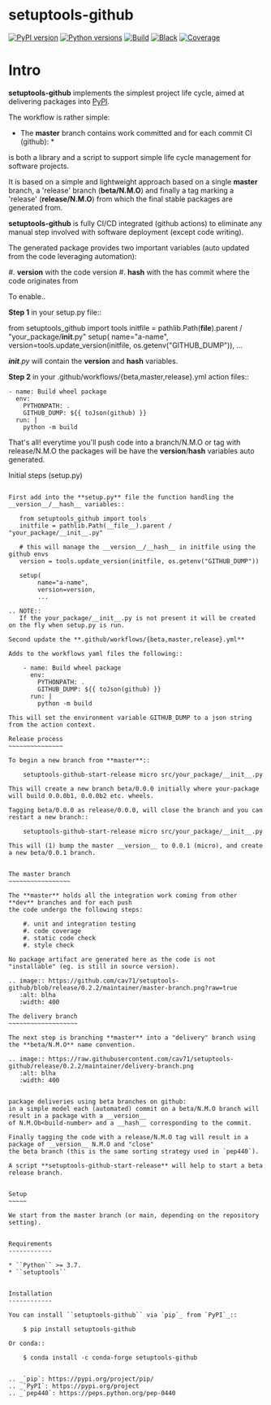 setuptools-github
=================

[![PyPI version](https://img.shields.io/pypi/v/click-plus.svg?color=blue)](https://pypi.org/project/click-plus)
[![Python versions](https://img.shields.io/pypi/pyversions/click-plus.svg)](https://pypi.org/project/click-plus)
[![Build](https://github.com/cav71/click-plus/actions/workflows/master.yml/badge.svg)](https://github.com/cav71/click-plus/actions)
[![Black](https://img.shields.io/badge/code%20style-black-000000.svg)](Black)
[![Coverage](https://codecov.io/gh/cav71/setuptools-github/branch/master/graph/badge.svg?token=SIUMZ7MT5T)](Coverage)


Intro
=====

**setuptools-github** implements the simplest project life cycle, aimed at delivering
packages into [PyPI](https://pypi.org/project/click-plus).

The workflow is rather simple:

  * The **master** branch contains work committed and for each commit CI (github):
     * 
      


is both a library and a script to support simple life cycle management for
software projects.

It is based on a simple and lightweight approach based on a single **master** branch,
a 'release' branch (**beta/N.M.O**) and finally a tag marking a 'release' (**release/N.M.O**) from which the final
stable packages are generated from.

**setuptools-github** is fully CI/CD integrated (github actions) to eliminate any manual step involved
with software deployment (except code writing).

The generated package provides two important variables (auto updated from the code leveraging automation):

   #. __version__ with the code version
   #. __hash__ with the has commit where the code originates from

To enable..

**Step 1** in your setup.py file::

   from setuptools_github import tools
   initfile = pathlib.Path(__file__).parent / "your_package/__init__.py"
   setup(
        name="a-name",
        version=tools.update_version(initfile, os.getenv("GITHUB_DUMP")),
        ...

*__init__.py* will contain the __version__ and __hash__ variables.

**Step 2** in your .github/workflows/{beta,master,release}.yml action files::

    - name: Build wheel package
      env:
        PYTHONPATH: .
        GITHUB_DUMP: ${{ toJson(github) }}
      run: |
        python -m build

That's all! everytime you'll push code into a branch/N.M.O or tag with release/N.M.O the packages
will be have the __version__/__hash__ variables auto generated.

Initial steps (setup.py)
~~~~~~~~~~~~~~~~~~~~~~~~

First add into the **setup.py** file the function handling the __version__/__hash__ variables::

   from setuptools_github import tools
   initfile = pathlib.Path(__file__).parent / "your_package/__init__.py"

   # this will manage the __version__/__hash__ in initfile using the github envs
   version = tools.update_version(initfile, os.getenv("GITHUB_DUMP"))

   setup(
        name="a-name",
        version=version,
        ...

.. NOTE::
   If the your_package/__init__.py is not present it will be created on the fly when setup.py is run.

Second update the **.github/workflows/{beta,master,release}.yml**

Adds to the workflows yaml files the following::

    - name: Build wheel package
      env:
        PYTHONPATH: .
        GITHUB_DUMP: ${{ toJson(github) }}
      run: |
        python -m build

This will set the environment variable GITHUB_DUMP to a json string from the action context.

Release process
~~~~~~~~~~~~~~~

To begin a new branch from **master**::

    setuptools-github-start-release micro src/your_package/__init__.py

This will create a new branch beta/0.0.0 initially where your-package will build 0.0.0b1, 0.0.0b2 etc. wheels.

Tagging beta/0.0.0 as release/0.0.0, will close the branch and you can restart a new branch::

    setuptools-github-start-release micro src/your_package/__init__.py

This will (1) bump the master __version__ to 0.0.1 (micro), and create a new beta/0.0.1 branch.


The master branch
~~~~~~~~~~~~~~~~~

The **master** holds all the integration work coming from other **dev** branches and for each push
the code undergo the following steps:

    #. unit and integration testing
    #. code coverage
    #. static code check
    #. style check

No package artifact are generated here as the code is not "installable" (eg. is still in source version).

.. image:: https://github.com/cav71/setuptools-github/blob/release/0.2.2/maintainer/master-branch.png?raw=true
   :alt: blha
   :width: 400

The delivery branch
~~~~~~~~~~~~~~~~~~~

The next step is branching **master** into a "delivery" branch using the **beta/N.M.O** name convention.

.. image:: https://raw.githubusercontent.com/cav71/setuptools-github/release/0.2.2/maintainer/delivery-branch.png
   :alt: blha
   :width: 400


package deliveries using beta branches on github:
in a simple model each (automated) commit on a beta/N.M.O branch will result in a package with a __version__
of N.M.Ob<build-number> and a __hash__ corresponding to the commit.

Finally tagging the code with a release/N.M.O tag will result in a package of __version__ N.M.O and "close"
the beta branch (this is the same sorting strategy used in `pep440`).

A script **setuptools-github-start-release** will help to start a beta release branch.


Setup
~~~~~

We start from the master branch (or main, depending on the repository setting).


Requirements
------------

* ``Python`` >= 3.7.
* ``setuptools``


Installation
------------

You can install ``setuptools-github`` via `pip`_ from `PyPI`_::

    $ pip install setuptools-github

Or conda::

    $ conda install -c conda-forge setuptools-github


.. _`pip`: https://pypi.org/project/pip/
.. _`PyPI`: https://pypi.org/project
.. _`pep440`: https://peps.python.org/pep-0440

